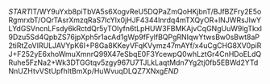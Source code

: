 $START$lT/WY9uYxb8piTbVA5s6XogvReU5DQPaZmQoHKjbnT/BJfBZFry2E5oRgmrxbT/OQrTAsrXmzqRaS7IcYlx0jHJF4344lnrdq4mTXQyOR+lNJWRsJlwYLYdGSVncnLFsdy6kRctdQr5yTOIyfn6tLpHUW3FBMKAjvCqGNgUuW9lgTkxI9Dzu5Sd4QpbZS76jpXph5r1acAd1gWp9fFylfBQPgRNIqwYtwsBw0sBwt8aP2tiRtZoVIRULJAVYpK6I+P8Ga8KKeyVFqKVymz47mAYf/x4uCgCHG8XV0piRJ+F252yE6xhoWmuXmnrQ99X47eSbqE0F3YcewpQ0whLztGr4CnHDoELdQRuhe5FzNa2+Wk3DTGGtqv5zgy967U7TJLkLaqtMdn7Yg2tj0fb5EBWd2YTdNnUZHtvVStUpfhItBmXp/HuWvuqDLQZ7XNxg$END$
